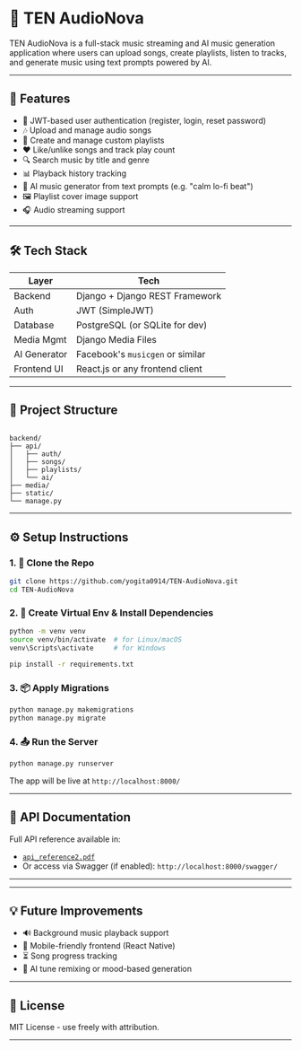 # 🎵 TEN AudioNova

TEN AudioNova is a full-stack music streaming and AI music generation application where users can upload songs, create playlists, listen to tracks, and generate music using text prompts powered by AI.

---

## 🚀 Features

- 🔐 JWT-based user authentication (register, login, reset password)
- 🎶 Upload and manage audio songs
- 📃 Create and manage custom playlists
- ❤️ Like/unlike songs and track play count
- 🔍 Search music by title and genre
- 📊 Playback history tracking
- 🤖 AI music generator from text prompts (e.g. "calm lo-fi beat")
- 🖼️ Playlist cover image support
- 🎧 Audio streaming support

---

## 🛠️ Tech Stack

| Layer         | Tech                             |
|---------------|----------------------------------|
| Backend       | Django + Django REST Framework   |
| Auth          | JWT (SimpleJWT)                  |
| Database      | PostgreSQL (or SQLite for dev)   |
| Media Mgmt    | Django Media Files               |
| AI Generator  | Facebook's `musicgen` or similar |
| Frontend UI   | React.js or any frontend client  |

---

## 📂 Project Structure

```

backend/
├── api/
│   ├── auth/
│   ├── songs/
│   ├── playlists/
│   └── ai/
├── media/
├── static/
└── manage.py

````

---

## ⚙️ Setup Instructions

### 1. 🔧 Clone the Repo

```bash
git clone https://github.com/yogita0914/TEN-AudioNova.git
cd TEN-AudioNova
````

### 2. 🐍 Create Virtual Env & Install Dependencies

```bash
python -m venv venv
source venv/bin/activate  # for Linux/macOS
venv\Scripts\activate     # for Windows

pip install -r requirements.txt
```

### 3. 📦 Apply Migrations

```bash
python manage.py makemigrations
python manage.py migrate
```

### 4. 📤 Run the Server

```bash
python manage.py runserver
```

The app will be live at `http://localhost:8000/`

---

## 🎯 API Documentation

Full API reference available in:

* [`api_reference2.pdf`](./api_reference2.pdf)
* Or access via Swagger (if enabled): `http://localhost:8000/swagger/`

---


---

## 💡 Future Improvements

* 🔊 Background music playback support
* 📱 Mobile-friendly frontend (React Native)
* ⏳ Song progress tracking
* 🧠 AI tune remixing or mood-based generation

---

## 📄 License

MIT License - use freely with attribution.

---

